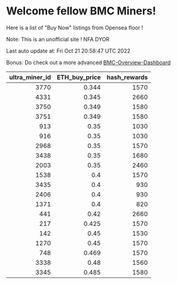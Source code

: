 # Welcome fellow BMC Miners!
Here is a list of "Buy Now" listings from Opensea floor !

Note: This is an unofficial site ! NFA DYOR

Last auto update at: Fri Oct 21 20:58:47 UTC 2022

Bonus: Do check out a more advanced [BMC-Overview-Dashboard](https://dune.com/defifunk/BMC-Overview-Dashboard)


|   ultra_miner_id |   ETH_buy_price |   hash_rewards |
|-----------------:|----------------:|---------------:|
|             3770 |           0.344 |           1570 |
|             4331 |           0.345 |           2660 |
|             3750 |           0.349 |           1580 |
|             3751 |           0.349 |           1580 |
|              913 |           0.35  |           1030 |
|              916 |           0.35  |           1030 |
|             2968 |           0.35  |           1570 |
|             3438 |           0.35  |           1680 |
|             2003 |           0.35  |           2460 |
|             1538 |           0.4   |           1570 |
|             3435 |           0.4   |            930 |
|             2406 |           0.4   |            930 |
|             1371 |           0.4   |            820 |
|              441 |           0.42  |           2660 |
|              217 |           0.425 |           1570 |
|              142 |           0.45  |           1530 |
|             1270 |           0.45  |           1570 |
|              748 |           0.469 |           1570 |
|             3338 |           0.48  |           1560 |
|             3345 |           0.485 |           1580 |
